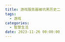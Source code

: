 ```yaml
---
title: 游戏服务器被坑黑历史二
tags:
  - 游戏
categories:
  - 智慧生活
date: 2023-11-26 00:00:00
---
```


> 

<!-- more -->

## 